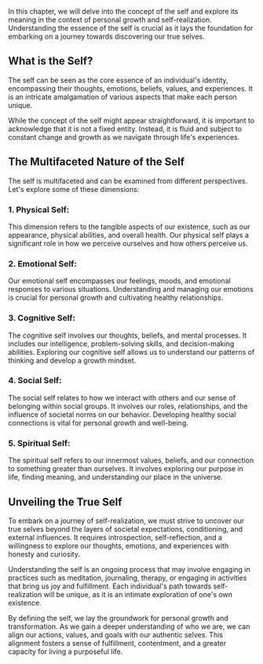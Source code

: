 
In this chapter, we will delve into the concept of the self and explore its meaning in the context of personal growth and self-realization. Understanding the essence of the self is crucial as it lays the foundation for embarking on a journey towards discovering our true selves.

What is the Self?
-----------------

The self can be seen as the core essence of an individual's identity, encompassing their thoughts, emotions, beliefs, values, and experiences. It is an intricate amalgamation of various aspects that make each person unique.

While the concept of the self might appear straightforward, it is important to acknowledge that it is not a fixed entity. Instead, it is fluid and subject to constant change and growth as we navigate through life's experiences.

The Multifaceted Nature of the Self
-----------------------------------

The self is multifaceted and can be examined from different perspectives. Let's explore some of these dimensions:

### 1. Physical Self:

This dimension refers to the tangible aspects of our existence, such as our appearance, physical abilities, and overall health. Our physical self plays a significant role in how we perceive ourselves and how others perceive us.

### 2. Emotional Self:

Our emotional self encompasses our feelings, moods, and emotional responses to various situations. Understanding and managing our emotions is crucial for personal growth and cultivating healthy relationships.

### 3. Cognitive Self:

The cognitive self involves our thoughts, beliefs, and mental processes. It includes our intelligence, problem-solving skills, and decision-making abilities. Exploring our cognitive self allows us to understand our patterns of thinking and develop a growth mindset.

### 4. Social Self:

The social self relates to how we interact with others and our sense of belonging within social groups. It involves our roles, relationships, and the influence of societal norms on our behavior. Developing healthy social connections is vital for personal growth and well-being.

### 5. Spiritual Self:

The spiritual self refers to our innermost values, beliefs, and our connection to something greater than ourselves. It involves exploring our purpose in life, finding meaning, and understanding our place in the universe.

Unveiling the True Self
-----------------------

To embark on a journey of self-realization, we must strive to uncover our true selves beyond the layers of societal expectations, conditioning, and external influences. It requires introspection, self-reflection, and a willingness to explore our thoughts, emotions, and experiences with honesty and curiosity.

Understanding the self is an ongoing process that may involve engaging in practices such as meditation, journaling, therapy, or engaging in activities that bring us joy and fulfillment. Each individual's path towards self-realization will be unique, as it is an intimate exploration of one's own existence.

By defining the self, we lay the groundwork for personal growth and transformation. As we gain a deeper understanding of who we are, we can align our actions, values, and goals with our authentic selves. This alignment fosters a sense of fulfillment, contentment, and a greater capacity for living a purposeful life.
